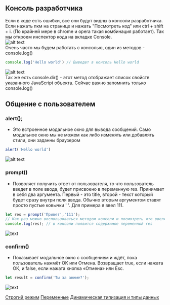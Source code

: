 ## Консоль разработчика ##

Если в коде есть ошибки, все они будут видны в консоли разработчика.
Если нажать пкм на странице и нажать "Посмотреть код" или ctrl + shift + i. (По крайней мере в chrome и opera такая комбинация работает).
Так мы откроем инспектор кода на вкладке Console.<br>
![alt text](https://github.com/Aquariids/MyJS/blob/main/app/img/console.png)<br>
Очень часто мы будем работать с консолью, один из методов - console.log()
```javaScript
console.log('Hello world') // Выведет в консоль Hello world
```
![alt text](https://github.com/Aquariids/MyJS/blob/main/app/img/hello.png)<br>
Так же есть console.dir() - этот метод отображает список свойств указанного JavaScript объекта. Сейчас важно запомнить только console.log()

## Общение с пользователем ##

### alert(); ###
 - Это встроенное модальное окно для вывода сообщений. Само модальное окно мы не можем как либо изменять или добавлять стили, они заданны браузером 
```javaScript
alert('Hello world')
```
![alt text](https://github.com/Aquariids/MyJS/blob/main/app/img/alert.png)<br>
### prompt() ###
- Позволяет получить ответ от пользователя, то что пользователь введет в поле ввода, будет присвоено в переменную res. Принимает в себя два аргумента. Первый - это title, второй - текст который будет сразу внутри поля ввода. Обычно вторым аргументом ставят просто пустые ковычки ' '.  Для примера я ввел 111.
```javaScript
let res = prompt('Привет','111');
// Как раз можно воспользоваться методом консоли и посмотреть что ввели.
console.log(res); // в консоли появится содержимое переменной res
```
![text](https://github.com/Aquariids/MyJS/blob/main/app/img/prompt.png)<br>
### confirm() ###
-  Показывает модальное окно с сообщением и ждёт, пока пользователь нажмёт OK или Отмена. Возвращает true, если нажата OK, и false, если нажата кнопка «Отмена» или Esc.
```javaScript
let result = confirm('Ты за аниме?');
```
![text](https://github.com/Aquariids/MyJS/blob/main/app/img/confirm.png)<br>

[Строгий режим](https://github.com/Aquariids/MyJS/blob/main/app/Programming/Basic%20js/use%20strict.md)
[Переменные](https://github.com/Aquariids/MyJS/blob/main/app/Programming/Basic%20js/Variables.md)
[Динамическая типизация и типы данных](https://github.com/Aquariids/MyJS/blob/main/app/Programming/Basic%20js/Data%20types%20and%20dynamic%20typing.md)
